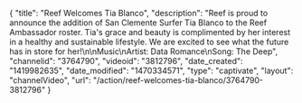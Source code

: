 {
    "title": "Reef Welcomes Tia Blanco",
    "description": "Reef is proud to announce the addition of San Clemente Surfer Tia Blanco to the Reef Ambassador roster. Tia's grace and beauty is complimented by her interest in a healthy and sustainable lifestyle. We are excited to see what the future has in store for her!\n\nMusic\nArtist: Data Romance\nSong: The Deep",
    "channelid": "3764790",
    "videoid": "3812796",
    "date_created": "1419982635",
    "date_modified": "1470334571",
    "type": "captivate",
    "layout": "channelVideo",
    "url": "\/action\/reef-welcomes-tia-blanco\/3764790-3812796"
}